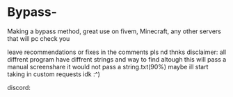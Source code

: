 # Bypass-
Making a bypass method, great use on fivem, Minecraft, any other servers that will pc check you 




leave recommendations or fixes in the comments pls nd thnks
disclaimer: all diffrent program have diffrent strings and way to find altough this will pass a manual screenshare it would not pass a string.txt(90%) 
maybe ill start taking in custom requests idk :^)

discord: 
